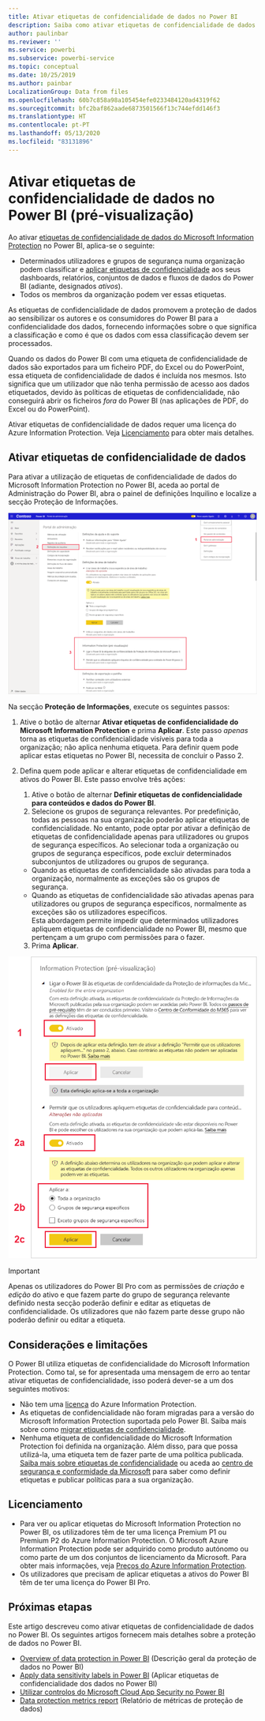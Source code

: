 ```yaml
---
title: Ativar etiquetas de confidencialidade de dados no Power BI
description: Saiba como ativar etiquetas de confidencialidade de dados no Power BI
author: paulinbar
ms.reviewer: ''
ms.service: powerbi
ms.subservice: powerbi-service
ms.topic: conceptual
ms.date: 10/25/2019
ms.author: painbar
LocalizationGroup: Data from files
ms.openlocfilehash: 60b7c858a98a105454efe0233484120ad4319f62
ms.sourcegitcommit: bfc2baf862aade6873501566f13c744efdd146f3
ms.translationtype: HT
ms.contentlocale: pt-PT
ms.lasthandoff: 05/13/2020
ms.locfileid: "83131896"
---
```

# <a name="enable-data-sensitivity-labels-in-power-bi-preview"></a>Ativar etiquetas de confidencialidade de dados no Power BI (pré-visualização)

Ao ativar [etiquetas de confidencialidade de dados do Microsoft Information Protection](https://docs.microsoft.com/microsoft-365/compliance/sensitivity-labels) no Power BI, aplica-se o seguinte:

* Determinados utilizadores e grupos de segurança numa organização podem classificar e [aplicar etiquetas de confidencialidade](../collaborate-share/service-security-apply-data-sensitivity-labels.md) aos seus dashboards, relatórios, conjuntos de dados e fluxos de dados do Power BI (adiante, designados *ativos*).
* Todos os membros da organização podem ver essas etiquetas.

As etiquetas de confidencialidade de dados promovem a proteção de dados ao sensibilizar os autores e os consumidores do Power BI para a confidencialidade dos dados, fornecendo informações sobre o que significa a classificação e como é que os dados com essa classificação devem ser processados.

Quando os dados do Power BI com uma etiqueta de confidencialidade de dados são exportados para um ficheiro PDF, do Excel ou do PowerPoint, essa etiqueta de confidencialidade de dados é incluída nos mesmos. Isto significa que um utilizador que não tenha permissão de acesso aos dados etiquetados, devido às políticas de etiquetas de confidencialidade, não conseguirá abrir os ficheiros *fora* do Power BI (nas aplicações de PDF, do Excel ou do PowerPoint).

Ativar etiquetas de confidencialidade de dados requer uma licença do Azure Information Protection. Veja [Licenciamento](#licensing) para obter mais detalhes.

## <a name="enable-data-sensitivity-labels"></a>Ativar etiquetas de confidencialidade de dados

Para ativar a utilização de etiquetas de confidencialidade de dados do Microsoft Information Protection no Power BI, aceda ao portal de Administração do Power BI, abra o painel de definições Inquilino e localize a secção Proteção de Informações.

![Localizar a secção Proteção de Informações](media/service-security-enable-data-sensitivity-labels/enable-data-sensitivity-labels-01.png)

Na secção **Proteção de Informações**, execute os seguintes passos:
1.  Ative o botão de alternar **Ativar etiquetas de confidencialidade do Microsoft Information Protection** e prima **Aplicar**. Este passo *apenas* torna as etiquetas de confidencialidade visíveis para toda a organização; não aplica nenhuma etiqueta. Para definir quem pode aplicar estas etiquetas no Power BI, necessita de concluir o Passo 2.
2.  Defina quem pode aplicar e alterar etiquetas de confidencialidade em ativos do Power BI. Este passo envolve três ações:
    1.  Ative o botão de alternar **Definir etiquetas de confidencialidade para conteúdos e dados do Power BI**.
    2.  Selecione os grupos de segurança relevantes. Por predefinição, todas as pessoas na sua organização poderão aplicar etiquetas de confidencialidade. No entanto, pode optar por ativar a definição de etiquetas de confidencialidade apenas para utilizadores ou grupos de segurança específicos. Ao selecionar toda a organização ou grupos de segurança específicos, pode excluir determinados subconjuntos de utilizadores ou grupos de segurança.
    * Quando as etiquetas de confidencialidade são ativadas para toda a organização, normalmente as exceções são os grupos de segurança.
    * Quando as etiquetas de confidencialidade são ativadas apenas para utilizadores ou grupos de segurança específicos, normalmente as exceções são os utilizadores específicos.  
    Esta abordagem permite impedir que determinados utilizadores apliquem etiquetas de confidencialidade no Power BI, mesmo que pertençam a um grupo com permissões para o fazer.
    
    3. Prima **Aplicar**.

![Ativar etiquetas de confidencialidade](media/service-security-enable-data-sensitivity-labels/enable-data-sensitivity-labels-02.png)

> [!IMPORTANT]
> Apenas os utilizadores do Power BI Pro com as permissões de *criação* e *edição* do ativo e que fazem parte do grupo de segurança relevante definido nesta secção poderão definir e editar as etiquetas de confidencialidade. Os utilizadores que não fazem parte desse grupo não poderão definir ou editar a etiqueta. 


## <a name="considerations-and-limitations"></a>Considerações e limitações

O Power BI utiliza etiquetas de confidencialidade do Microsoft Information Protection. Como tal, se for apresentada uma mensagem de erro ao tentar ativar etiquetas de confidencialidade, isso poderá dever-se a um dos seguintes motivos:

* Não tem uma [licença](#licensing) do Azure Information Protection.
* As etiquetas de confidencialidade não foram migradas para a versão do Microsoft Information Protection suportada pelo Power BI. Saiba mais sobre como [migrar etiquetas de confidencialidade](https://docs.microsoft.com/azure/information-protection/configure-policy-migrate-labels).
* Nenhuma etiqueta de confidencialidade do Microsoft Information Protection foi definida na organização. Além disso, para que possa utilizá-la, uma etiqueta tem de fazer parte de uma política publicada. [Saiba mais sobre etiquetas de confidencialidade](https://docs.microsoft.com/Office365/SecurityCompliance/sensitivity-labels) ou aceda ao [centro de segurança e conformidade da Microsoft](https://sip.protection.office.com/sensitivity?flight=EnableMIPLabels) para saber como definir etiquetas e publicar políticas para a sua organização.

## <a name="licensing"></a>Licenciamento

* Para ver ou aplicar etiquetas do Microsoft Information Protection no Power BI, os utilizadores têm de ter uma licença Premium P1 ou Premium P2 do Azure Information Protection. O Microsoft Azure Information Protection pode ser adquirido como produto autónomo ou como parte de um dos conjuntos de licenciamento da Microsoft. Para obter mais informações, veja [Preços do Azure Information Protection](https://azure.microsoft.com/pricing/details/information-protection/).
* Os utilizadores que precisam de aplicar etiquetas a ativos do Power BI têm de ter uma licença do Power BI Pro.


## <a name="next-steps"></a>Próximas etapas

Este artigo descreveu como ativar etiquetas de confidencialidade de dados no Power BI. Os seguintes artigos fornecem mais detalhes sobre a proteção de dados no Power BI. 

* [Overview of data protection in Power BI](service-security-data-protection-overview.md) (Descrição geral da proteção de dados no Power BI)
* [Apply data sensitivity labels in Power BI](../collaborate-share/service-security-apply-data-sensitivity-labels.md) (Aplicar etiquetas de confidencialidade dos dados no Power BI)
* [Utilizar controlos do Microsoft Cloud App Security no Power BI](service-security-using-microsoft-cloud-app-security-controls.md)
* [Data protection metrics report](service-security-data-protection-metrics-report.md) (Relatório de métricas de proteção de dados)